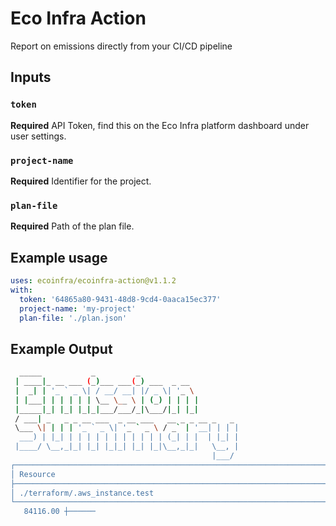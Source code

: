 # Eco Infra Action

Report on emissions directly from your CI/CD pipeline

## Inputs

### `token`

**Required** API Token, find this on the Eco Infra platform dashboard under user settings.

### `project-name`

**Required** Identifier for the project.

### `plan-file`

**Required** Path of the plan file.


## Example usage

```yaml
uses: ecoinfra/ecoinfra-action@v1.1.2
with:
  token: '64865a80-9431-48d8-9cd4-0aaca15ec377'
  project-name: 'my-project'
  plan-file: './plan.json'
```

## Example Output
```bash
  _____           _         _                      
 | ____|_ __ ___ (_)___ ___(_) ___  _ __           
 |  _| | '_ ` _ \| / __/ __| |/ _ \| '_ \          
 | |___| | | | | | \__ \__ \ | (_) | | | |         
 |_____|_| |_| |_|_|___/___/_|\___/|_| |_|         
 / ___| _   _ _ __ ___  _ __ ___   __ _ _ __ _   _ 
 \___ \| | | | '_ ` _ \| '_ ` _ \ / _` | '__| | | |
  ___) | |_| | | | | | | | | | | | (_| | |  | |_| |
 |____/ \__,_|_| |_| |_|_| |_| |_|\__,_|_|   \__, |
                                             |___/ 
┌───────────────────────────────────────────────────────────────────────────┬─────────────────────────┐
│ Resource                                                                  │ Emission CO2e/month     │
├───────────────────────────────────────────────────────────────────────────┼─────────────────────────┤
│ ./terraform/.aws_instance.test                                            │ 84115.58399999999       │
└───────────────────────────────────────────────────────────────────────────┴─────────────────────────┘
   84116.00 ┼────── 

```
